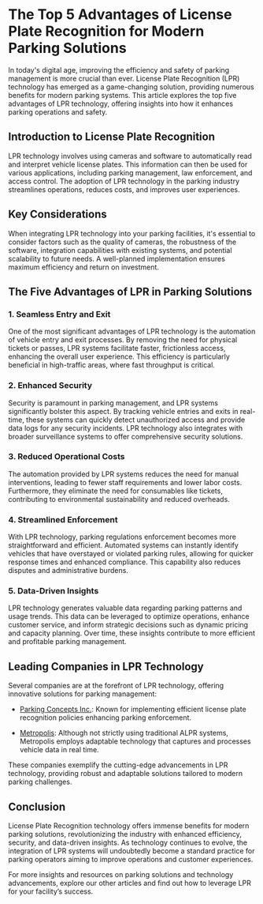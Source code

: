 # The Top 5 Advantages of License Plate Recognition for Modern Parking Solutions

In today's digital age, improving the efficiency and safety of parking management is more crucial than ever. License Plate Recognition (LPR) technology has emerged as a game-changing solution, providing numerous benefits for modern parking systems. This article explores the top five advantages of LPR technology, offering insights into how it enhances parking operations and safety.

## Introduction to License Plate Recognition

LPR technology involves using cameras and software to automatically read and interpret vehicle license plates. This information can then be used for various applications, including parking management, law enforcement, and access control. The adoption of LPR technology in the parking industry streamlines operations, reduces costs, and improves user experiences.

## Key Considerations

When integrating LPR technology into your parking facilities, it's essential to consider factors such as the quality of cameras, the robustness of the software, integration capabilities with existing systems, and potential scalability to future needs. A well-planned implementation ensures maximum efficiency and return on investment.

## The Five Advantages of LPR in Parking Solutions

### 1. Seamless Entry and Exit

One of the most significant advantages of LPR technology is the automation of vehicle entry and exit processes. By removing the need for physical tickets or passes, LPR systems facilitate faster, frictionless access, enhancing the overall user experience. This efficiency is particularly beneficial in high-traffic areas, where fast throughput is critical.

### 2. Enhanced Security

Security is paramount in parking management, and LPR systems significantly bolster this aspect. By tracking vehicle entries and exits in real-time, these systems can quickly detect unauthorized access and provide data logs for any security incidents. LPR technology also integrates with broader surveillance systems to offer comprehensive security solutions.

### 3. Reduced Operational Costs

The automation provided by LPR systems reduces the need for manual interventions, leading to fewer staff requirements and lower labor costs. Furthermore, they eliminate the need for consumables like tickets, contributing to environmental sustainability and reduced overheads.

### 4. Streamlined Enforcement

With LPR technology, parking regulations enforcement becomes more straightforward and efficient. Automated systems can instantly identify vehicles that have overstayed or violated parking rules, allowing for quicker response times and enhanced compliance. This capability also reduces disputes and administrative burdens.

### 5. Data-Driven Insights

LPR technology generates valuable data regarding parking patterns and usage trends. This data can be leveraged to optimize operations, enhance customer service, and inform strategic decisions such as dynamic pricing and capacity planning. Over time, these insights contribute to more efficient and profitable parking management.

## Leading Companies in LPR Technology

Several companies are at the forefront of LPR technology, offering innovative solutions for parking management:

- [Parking Concepts Inc.](dir/parking_concepts_inc): Known for implementing efficient license plate recognition policies enhancing parking enforcement.
  
- [Metropolis](dir/metropolis): Although not strictly using traditional ALPR systems, Metropolis employs adaptable technology that captures and processes vehicle data in real time.

These companies exemplify the cutting-edge advancements in LPR technology, providing robust and adaptable solutions tailored to modern parking challenges.

## Conclusion

License Plate Recognition technology offers immense benefits for modern parking solutions, revolutionizing the industry with enhanced efficiency, security, and data-driven insights. As technology continues to evolve, the integration of LPR systems will undoubtedly become a standard practice for parking operators aiming to improve operations and customer experiences.

For more insights and resources on parking solutions and technology advancements, explore our other articles and find out how to leverage LPR for your facility’s success.